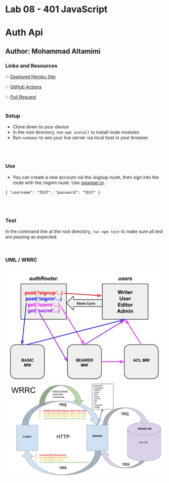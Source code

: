 # Lab 08 - 401 JavaScript

# Auth Api

## Author: Mohammad Altamimi

### Links and Resources

✨ [Deployed Heroku Site](https://auth-api-mohammad.herokuapp.com/)

✨ [GitHub Actions](https://github.com/MohammadAltamimi98/auth-api/actions)

✨ [Pull Request](https://github.com/MohammadAltamimi98/auth-api/pull/1)
<br/>
<br/>

### Setup

- Clone down to your device
- In the root directory, run `npm install` to install node modules
- Run `nodemon` to see your live server via local host in your browser.

<br/>
<br/>

### Use

- You can create a new account via the /signup route, then sign into the route with the /signin route. Use [swagger.io](https://inspector.swagger.io/builder). 

```JS
{ "username": "TEST", "password": "TEST" }
```
<br/>
<br/>

### Test

In the command line at the root directory, `run npm test` to make sure all test are passing as expected.

<br/>

### UML / WRRC

<img src="UML_lab08.jpg" width ="800">

<img src="wrrcLab07.jpg" width ="800">